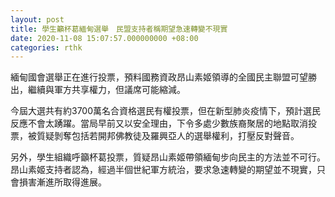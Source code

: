 ```yaml
---
layout: post
title: 學生籲杯葛緬甸選舉　民盟支持者稱期望急速轉變不現實
date: 2020-11-08 15:07:57.000000000 +08:00
categories: rthk
---
```


緬甸國會選舉正在進行投票，預料國務資政昂山素姬領導的全國民主聯盟可望勝出，繼續與軍方共享權力，但議席可能縮減。

今屆大選共有約3700萬名合資格選民有權投票，但在新型肺炎疫情下，預計選民反應不會太踴躍。當局早前又以安全理由，下令多處少數族裔聚居的地點取消投票，被質疑剝奪包括若開邦佛教徒及羅興亞人的選舉權利，打壓反對聲音。

另外，學生組織呼籲杯葛投票，質疑昂山素姬帶領緬甸步向民主的方法並不可行。昂山素姬支持者認為，經過半個世紀軍方統治，要求急速轉變的期望並不現實，只會損害漸進所取得進展。

